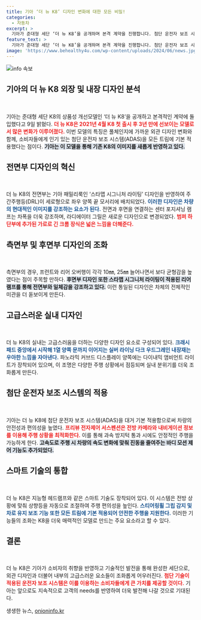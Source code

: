 ```yaml
---
title: 기아 ‘더 뉴 K8’ 디자인 변화에 대한 모든 비밀!
categories:
  - 자동차
excerpt: >
  기아가 준대형 세단 ‘더 뉴 K8’을 공개하며 본격 계약을 진행합니다. 첨단 운전자 보조 시스템(ADAS) 전 트림 기본 탑재! 세련된 디자인과 강화된 안전 기능으로 기대를 모으고 있는 더 뉴 K8, 그 변화를 놓치지 마세요!
feature_text: >
  기아가 준대형 세단 ‘더 뉴 K8’을 공개하며 본격 계약을 진행합니다. 첨단 운전자 보조 시스템(ADAS) 전 트림 기본 탑재! 세련된 디자인과 강화된 안전 기능으로 기대를 모으고 있는 더 뉴 K8, 그 변화를 놓치지 마세요!
image: 'https://www.behealthy4u.com/wp-content/uploads/2024/06/news.jpg'
---
```


<p><img src="https://www.behealthy4u.com/wp-content/uploads/2024/06/news.jpg" alt="info 속보" /></p>

<h2 data-ke-size="size26">기아의 더 뉴 K8 외장 및 내장 디자인 분석</h2>

<p data-ke-size="size16">&nbsp;</p>

<p>기아는 준대형 세단 K8의 상품성 개선모델인 ‘더 뉴 K8’을 공개하고 본격적인 계약에 돌입했다고 9일 밝혔다. <b><span style="color: #ee2323;">더 뉴 K8은 2021년 4월 K8 첫 출시 후 3년 만에 선보이는 모델로서 많은 변화가 이루어졌다.</span></b> 이번 모델의 특징은 풀체인지에 가까운 외관 디자인 변화와 함께, 소비자들에게 인기 있는 첨단 운전자 보조 시스템(ADAS)을 모든 트림에 기본 적용했다는 점이다. <b><span style="background-color: #21538527;">기아는 이 모델을 통해 기존 K8의 이미지를 새롭게 반영하고 있다.</span></b></p>

<h2 data-ke-size="size26">전면부 디자인의 혁신</h2>

<p data-ke-size="size16">&nbsp;</p>

<p>더 뉴 K8의 전면부는 기아 패밀리룩인 ‘스타맵 시그니처 라이팅’ 디자인을 반영하여 주간주행등(DRL)이 세로형으로 좌우 양쪽 끝 모서리에 배치되었다. <b><span style="color: #1a5490;">이러한 디자인은 차량의 현대적인 이미지를 강조하는 요소가 된다.</span></b> 전면과 후면을 연결하는 센터 포지셔닝 램프는 차폭을 더욱 강조하며, 라디에이터 그릴은 새로운 디자인으로 변경되었다. <b><span style="color: #ee2323;">범퍼 하단부에 추가된 가로로 긴 크롬 장식은 넓은 느낌을 더해준다.</span></b></p>

<h2 data-ke-size="size26">측면부 및 후면부 디자인의 조화</h2>

<p data-ke-size="size16">&nbsp;</p>

<p>측면부의 경우, 프런트와 리어 오버행이 각각 10㎜, 25㎜ 늘어나면서 보다 균형감을 높였다는 점이 주목할 만하다. <b><span style="background-color: #21538527;">후면부 디자인 또한 스타맵 시그니처 라이팅이 적용된 리어 램프를 통해 전면부와 일체감을 강조하고 있다.</span></b> 이런 통일된 디자인은 차체의 전체적인 미관을 더 돋보이게 만든다.</p>

<h2 data-ke-size="size26">고급스러운 실내 디자인</h2>

<p data-ke-size="size16">&nbsp;</p>

<p>더 뉴 K8의 실내는 고급스러움을 더하는 다양한 디자인 요소로 구성되어 있다. <b><span style="color: #1a5490;">크래시 패드 중앙에서 시작해 1열 양쪽 문까지 이어지는 실버 라이닝 다크 우드그레인 내장재는 우아한 느낌을 자아낸다.</span></b> 파노라믹 커브드 디스플레이 양쪽에는 다이내믹 앰비언트 라이트가 장착되어 있으며, 이 조명은 다양한 주행 상황에서 점등되며 실내 분위기를 더욱 조화롭게 만든다.</p>

<h2 data-ke-size="size26">첨단 운전자 보조 시스템의 적용</h2>

<p data-ke-size="size16">&nbsp;</p>

<p>기아는 더 뉴 K8에 첨단 운전자 보조 시스템(ADAS)을 대거 기본 적용함으로써 차량의 안전성과 편의성을 높였다. <b><span style="color: #ee2323;">프리뷰 전자제어 서스펜션은 전방 카메라와 내비게이션 정보를 이용해 주행 상황을 최적화한다.</span></b> 이를 통해 과속 방지턱 통과 시에도 안정적인 주행을 가능하게 한다. <b><span style="background-color: #21538527;">고속도로 주행 시 차량의 속도 변화에 맞춰 진동을 줄여주는 바디 모션 제어 기능도 추가되었다.</span></b></p>

<h2 data-ke-size="size26">스마트 기술의 통합</h2>

<p data-ke-size="size16">&nbsp;</p>

<p>더 뉴 K8은 지능형 헤드램프와 같은 스마트 기술도 장착되어 있다. 이 시스템은 전방 상황에 맞춰 상향등을 자동으로 조절하여 주행 편의성을 높인다. <b><span style="color: #1a5490;">스티어링휠 그립 감지 및 차로 유지 보조 기능 또한 모든 트림에 기본 적용되어 안전한 주행을 지원한다.</span></b> 이러한 기능들의 조화는 K8을 더욱 매력적인 모델로 만드는 주요 요소라고 할 수 있다.</p>

<h2 data-ke-size="size26">결론</h2>

<p data-ke-size="size16">&nbsp;</p>

<p>더 뉴 K8은 기아가 소비자의 취향을 반영하고 기술적인 발전을 통해 완성한 세단으로, 외관 디자인과 더불어 내부의 고급스러운 요소들이 조화롭게 어우러진다. <b><span style="color: #ee2323;">첨단 기술이 적용된 운전자 보조 시스템은 이를 이용하는 소비자들에게 큰 가치를 제공할 것이다.</span></b> 기아는 앞으로도 지속적으로 고객의 needs를 반영하여 더욱 발전해 나갈 것으로 기대된다.</p>
생생한 뉴스, <a href="https://onioninfo.kr" rel="dofollow">onioninfo.kr</a>


